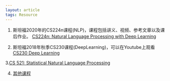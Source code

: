 ```yaml
---
layout: article
tags: Resource 
---
```


<!--more-->

1. 斯坦福2020年的CS224n课程(NLP)，课程包括讲义、视频、参考文章以及课后作业。 [CS224n: Natural Language Processing with Deep Learning](http://web.stanford.edu/class/cs224n/)

2. 斯坦福2018年秋季CS230课程(DeepLearning)，可以在Youtube上观看[CS230 Deep Learning](https://web.stanford.edu/class/cs230/)

3.[CS 521: Statistical Natural Language Processing](http://www.natalieparde.com/teaching/cs521_spring2020.html)

4. [其他课程](https://blog.lisongqian.cn/2019/01/10/List-of-free-Natural-Language-Processing-Courses.html)